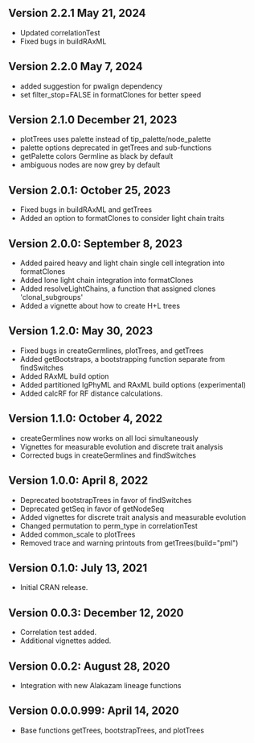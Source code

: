 Version 2.2.1 May 21, 2024
-------------------------------------------------------------------------------

+ Updated correlationTest 
+ Fixed bugs in buildRAxML

Version 2.2.0 May 7, 2024
-------------------------------------------------------------------------------

+ added suggestion for pwalign dependency
+ set filter_stop=FALSE in formatClones for better speed

Version 2.1.0 December 21, 2023
-------------------------------------------------------------------------------

+ plotTrees uses palette instead of tip_palette/node_palette
+ palette options deprecated in getTrees and sub-functions
+ getPalette colors Germline as black by default
+ ambiguous nodes are now grey by default

Version 2.0.1: October 25, 2023
-------------------------------------------------------------------------------

+ Fixed bugs in buildRAxML and getTrees
+ Added an option to formatClones to consider light chain traits  

Version 2.0.0: September 8, 2023
-------------------------------------------------------------------------------

+ Added paired heavy and light chain single cell integration into formatClones
+ Added lone light chain integration into formatClones
+ Added resolveLightChains, a function that assigned clones 'clonal_subgroups'
+ Added a vignette about how to create H+L trees

Version 1.2.0: May 30, 2023
-------------------------------------------------------------------------------

+ Fixed bugs in createGermlines, plotTrees, and getTrees
+ Added getBootstraps, a bootstrapping function separate from findSwitches
+ Added RAxML build option
+ Added partitioned IgPhyML and RAxML build options (experimental)
+ Added calcRF for RF distance calculations.


Version 1.1.0:  October 4, 2022
-------------------------------------------------------------------------------

+ createGermlines now works on all loci simultaneously
+ Vignettes for measurable evolution and discrete trait analysis
+ Corrected bugs in createGermlines and findSwitches

Version 1.0.0:  April 8, 2022
-------------------------------------------------------------------------------

+ Deprecated bootstrapTrees in favor of findSwitches
+ Deprecated getSeq in favor of getNodeSeq
+ Added vignettes for discrete trait analysis and measurable evolution
+ Changed permutation to perm_type in correlationTest
+ Added common_scale to plotTrees
+ Removed trace and warning printouts from getTrees(build="pml")


Version 0.1.0:  July 13, 2021
-------------------------------------------------------------------------------

+ Initial CRAN release.


Version 0.0.3:  December 12, 2020
-------------------------------------------------------------------------------

+ Correlation test added.
+ Additional vignettes added.


Version 0.0.2:  August 28, 2020
-------------------------------------------------------------------------------

+ Integration with new Alakazam lineage functions


Version 0.0.0.999:  April 14, 2020
-------------------------------------------------------------------------------

+ Base functions getTrees, bootstrapTrees, and plotTrees
